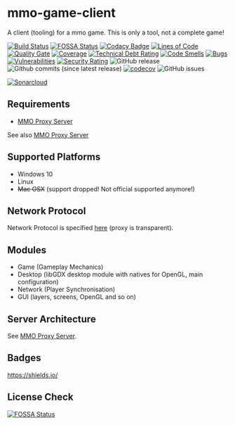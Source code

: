 # mmo-game-client
A client (tooling) for a mmo game. This is only a tool, not a complete game!

[![Build Status](https://travis-ci.org/JuKu/mmo-game-client.svg?branch=master)](https://travis-ci.org/JuKu/mmo-game-client)
[![FOSSA Status](https://app.fossa.io/api/projects/git%2Bgithub.com%2FJuKu%2Fmmo-game-client.svg?type=shield)](https://app.fossa.io/projects/git%2Bgithub.com%2FJuKu%2Fmmo-game-client?ref=badge_shield)
[![Codacy Badge](https://api.codacy.com/project/badge/Grade/f6979387036a43ef907dc7a0e3352a63)](https://app.codacy.com/app/JuKu/mmo-game-client?utm_source=github.com&utm_medium=referral&utm_content=JuKu/mmo-game-client&utm_campaign=badger)
[![Lines of Code](https://sonarcloud.io/api/project_badges/measure?project=com.jukusoft%3Ammo-game-client&metric=ncloc)](https://sonarcloud.io/dashboard/index/com.jukusoft%3Ammo-game-client) 
[![Quality Gate](https://sonarcloud.io/api/project_badges/measure?project=com.jukusoft%3Ammo-game-client&metric=alert_status)](https://sonarcloud.io/dashboard/index/com.jukusoft%3Ammo-game-client) 
[![Coverage](https://sonarcloud.io/api/project_badges/measure?project=com.jukusoft%3Ammo-game-client&metric=coverage)](https://sonarcloud.io/dashboard/index/com.jukusoft%3Ammo-game-client) 
[![Technical Debt Rating](https://sonarcloud.io/api/project_badges/measure?project=com.jukusoft%3Ammo-game-client&metric=sqale_index)](https://sonarcloud.io/dashboard/index/com.jukusoft%3Ammo-game-client) 
[![Code Smells](https://sonarcloud.io/api/project_badges/measure?project=com.jukusoft%3Ammo-game-client&metric=code_smells)](https://sonarcloud.io/dashboard/index/com.jukusoft%3Ammo-game-client) 
[![Bugs](https://sonarcloud.io/api/project_badges/measure?project=com.jukusoft%3Ammo-game-client&metric=bugs)](https://sonarcloud.io/dashboard/index/com.jukusoft%3Ammo-game-client) 
[![Vulnerabilities](https://sonarcloud.io/api/project_badges/measure?project=com.jukusoft%3Ammo-game-client&metric=vulnerabilities)](https://sonarcloud.io/dashboard/index/com.jukusoft%3Ammo-game-client) 
[![Security Rating](https://sonarcloud.io/api/project_badges/measure?project=com.jukusoft%3Ammo-game-client&metric=security_rating)](https://sonarcloud.io/dashboard/index/com.jukusoft%3Ammo-game-client) 
![GitHub release](https://img.shields.io/github/release/JuKu/mmo-game-client.svg)
![Github commits (since latest release)](https://img.shields.io/github/commits-since/JuKu/mmo-game-client/latest.svg)
[![codecov](https://codecov.io/gh/JuKu/mmo-game-client/branch/master/graph/badge.svg)](https://codecov.io/gh/JuKu/mmo-game-client)
![GitHub issues](https://img.shields.io/github/issues/badges/shields.svg)

[![Sonarcloud](https://sonarcloud.io/api/project_badges/quality_gate?project=com.jukusoft%3Ammo-game-client)](https://sonarcloud.io/dashboard/index/com.jukusoft%3Ammo-game-client)

## Requirements

  - [MMO Proxy Server](https://github.com/JuKu/mmo-proxy-server)
  
See also [MMO Proxy Server](https://github.com/JuKu/mmo-proxy-server)

## Supported Platforms

  - Windows 10
  - Linux
  - ~~Mac OSX~~ (support dropped! Not official supported anymore!)

## Network Protocol

Network Protocol is specified [here](https://github.com/JuKu/mmo-proxy-server) (proxy is transparent).

## Modules

  - Game (Gameplay Mechanics)
  - Desktop (libGDX desktop module with natives for OpenGL, main configuration)
  - Network (Player Synchronisation)
  - GUI (layers, screens, OpenGL and so on)
  
## Server Architecture

See [MMO Proxy Server](https://github.com/JuKu/mmo-proxy-server).

## Badges

https://shields.io/

## License Check

[![FOSSA Status](https://app.fossa.io/api/projects/git%2Bgithub.com%2FJuKu%2Fmmo-game-client.svg?type=large)](https://app.fossa.io/projects/git%2Bgithub.com%2FJuKu%2Fmmo-game-client?ref=badge_large)